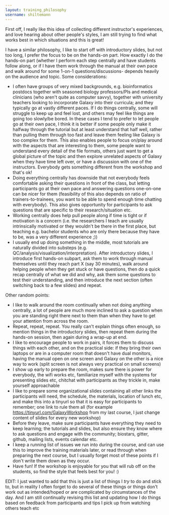 ```yaml
---
layout: training_philosophy
username: shiltemann
---
```


First off, I really like this idea of collecting different instructor's experiences, and love hearing about other people's styles, I am still trying to find what works best in which situations and this is great!

I have a similar philosophy, I like to start off with introductory slides, but not too long, I prefer the focus to be on the hands-on part. How exactly I do the hands-on part (whether I perform each step centrally and have students follow along, or if I have them work through the manual at their own pace and walk around for some 1-on-1 questions/discussions- depends heavily on the audience and topic. Some considerations:

- I often have groups of very mixed backgrounds, e.g. bioinformatics postdocs together with seasoned biology professors/PIs and medical clinicians (who aren't quite as computer savvy), together with university teachers looking to incorporate Galaxy into their curricula; and they typically go at vastly different paces. If I do things centrally, some will struggle to keep up and feel lost, and others may feel like things are going too slowly/be bored. In these cases I tend to prefer to let people go at their own pace, I think it is better if some people only make it halfway through the tutorial but at least understand that half well, rather than pulling them through too fast and leave them feeling like Galaxy is too complex for them. This also enables people to focus on/play around with the aspects that are interesting to them, some people want to understand every detail of the file formats, others just want to get a global picture of the topic and then explore unrelated aspects of Galaxy when they have time left over, or have a discussion with one of the instructors. Everybody gets something different from the workshop and that's ok!
- Doing everything centrally has downside that not everybody feels comfortable asking their questions in front of the class, but letting participants go at their own pace and answering questions one-on-one can be nicer for them (feasibility of this also depends on ratio of trainers-to-trainees, you want to be able to spend enough time chatting with everybody). This also gives opportunity for participants to ask questions that are specific to their research/situation etc.
- Working centrally does help pull people along if time is tight or if motivation is a concern (i.e. the researchers I teach are usually intrinsically motivated or they wouldn't be there in the first place, but teaching e.g. bachelor students who are only there because they have to be, was a very different experience ;))
- I usually end up doing something in the middle, most tutorials are naturally divided into substeps (e.g. QC/analysis/visualization/interpretation). After introductory slides, I introduce first hands-on subpart, ask them to work through manual themselves until they reach part X (say 30 minutes), walk around helping people when they get stuck or have questions, then do a quick recap centrally of what we did and why, ask them some questions to test their understanding, and then introduce the next section (often switching back to a few slides) and repeat.


Other random points:

- I like to walk around the room continually when not doing anything centrally, a lot of people are much more inclined to ask a question when you are standing right there next to them than when they have to get your attention from across the room.
- Repeat, repeat, repeat. You really can't explain things often enough, so mention things in the introductory slides, then repeat them during the hands-on session, then again during a wrap-up at end.
- I like to encourage people to work in pairs, it forces them to discuss things with each other, and on the practical side: if they bring their own laptops or are in a computer room that doesn't have dual monitors, having the manual open on one screen and Galaxy on the other is a nice way to work (split screen is not always very practical on small screens)
- I show up early to prepare the room, makes sure there is power for everybody, the wifi works etc, familiarize myself with the systems for presenting slides etc, chitchat with participants as they trickle in, make yourself approachable
- I like to prepare some organizational slides containing all other links the participants will need, the schedule, the materials, location of lunch etc, and make this into a tinyurl so that it is easy for participants to remember; one link to rule them all (for example https://tinyurl.com/GalaxyWorkshop from my last course, I just change content of slides for every new workshop)
- Before they leave, make sure participants have everything they need to keep learning; the tutorials and slides, but also ensure they know where to ask questions and engage with the community; biostars, gitter, github, mailing lists, events calendar etc.
- I keep a running list of issues we run into during the course, and can use this to improve the training materials later, or read through when preparing the next course, but I usually forget most of these points if I don't write them down as they occur.
- Have fun! If the workshop is enjoyable for you that will rub off on the students, so find the style that feels best for you! :)

EDIT: I just wanted to add that this is just a list of things I *try* to do and stick to, but in reality I often forget to do several of these things or things don't work out as intended/hoped or are complicated by circumstances of the day. And I am still continually revising this list and updating how I do things based on feedback from participants and tips I pick up from watching others teach etc

